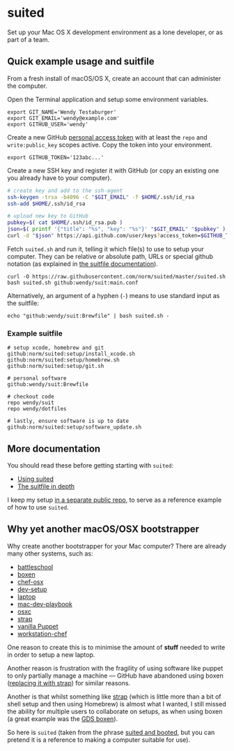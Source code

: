suited
======

Set up your Mac OS X development environment as a lone developer, or as
part of a team.

## Quick example usage and suitfile

From a fresh install of macOS/OS X, create an account that can administer
the computer.

Open the Terminal application and setup some environment variables.

    export GIT_NAME='Wendy Testaburger'
    export GIT_EMAIL='wendy@example.com'
    export GITHUB_USER='wendy'

Create a new GitHub [personal access token][token] with at least the `repo`
and `write:public_key` scopes active. Copy the token into your environment.

    export GITHUB_TOKEN='123abc...'

Create a new SSH key and register it with GitHub (or copy an existing one
you already have to your computer).

```bash
# create key and add to the ssh-agent
ssh-keygen -trsa -b4096 -C "$GIT_EMAIL" -f $HOME/.ssh/id_rsa
ssh-add $HOME/.ssh/id_rsa

# upload new key to GitHub
pubkey=$( cat $HOME/.ssh/id_rsa.pub )
json=$( printf '{"title": "%s", "key": "%s"}' "$GIT_EMAIL" "$pubkey" )
curl -d "$json" https://api.github.com/user/keys?access_token=$GITHUB_TOKEN
```

Fetch `suited.sh` and run it, telling it which file(s) to use to setup
your computer. They can be relative or absolute path, URLs or special 
github notation (as explained in [the suitfile documentation][sfd]).

    curl -O https://raw.githubusercontent.com/norm/suited/master/suited.sh
    bash suited.sh github:wendy/suit:main.conf

Alternatively, an argument of a hyphen (`-`) means to use standard input
as the suitfile:

    echo "github:wendy/suit:Brewfile" | bash suited.sh -


[token]: https://github.com/settings/tokens
[sfd]: documentation/suitfile.markdown##relative-and-absolute-paths-and-urls


### Example suitfile

    # setup xcode, homebrew and git
    github:norm/suited:setup/install_xcode.sh
    github:norm/suited:setup/homebrew.sh
    github:norm/suited:setup/git.sh

    # personal software
    github:wendy/suit:Brewfile

    # checkout code
    repo wendy/suit
    repo wendy/dotfiles

    # lastly, ensure software is up to date
    github:norm/suited:setup/software_update.sh


## More documentation

You should read these before getting starting with `suited`:

  * [Using suited](documentation/usage.markdown)
  * [The suitfile in depth](documentation/suitfile.markdown)

I keep my setup [in a separate public repo](https://github.com/norm/suit/),
to serve as a reference example of how to use `suited`.


## Why yet another macOS/OSX bootstrapper

Why create another bootstrapper for your Mac computer? There are already
many other systems, such as:

  * [battleschool](https://github.com/spencergibb/battleschool)
  * [boxen](https://github.com/boxen/our-boxen)
  * [chef-osx](http://chef-osx.github.io)
  * [dev-setup](https://github.com/donnemartin/dev-setup)
  * [laptop](https://github.com/thoughtbot/laptop)
  * [mac-dev-playbook](https://github.com/geerlingguy/mac-dev-playbook)
  * [osxc](https://osxc.github.io)
  * [strap][strap]
  * [vanilla Puppet](http://blog.tfnico.com/2016/03/replacing-boxen-with-vanilla-puppet-for.html)
  * [workstation-chef](https://github.com/jtimberman/workstation-chef-repo)

One reason to create this is to minimise the amount of **stuff** needed
to write in order to setup a new laptop.

Another reason is frustration with the fragility of using software like
puppet to only partially manage a machine — GitHub have abandoned using
boxen ([replacing it with strap][blog-strap]) for similar reasons.

Another is that whilst something like [strap][strap] (which is little more
than a bit of shell setup and then using Homebrew) is almost what I wanted,
I still missed the ability for multiple users to collaborate on setups,
as when using boxen (a great example was the [GDS boxen][gds-boxen]).

So here is `suited` (taken from the phrase [suited and booted][sb], but you
can pretend it is a reference to making a computer suitable for use).

[blog-strap]: http://mikemcquaid.com/2016/06/15/replacing-boxen/
[gds-boxen]: https://github.com/alphagov/gds-boxen
[sb]: https://en.wiktionary.org/wiki/suited_and_booted
[strap]: https://github.com/mikemcquaid/strap
